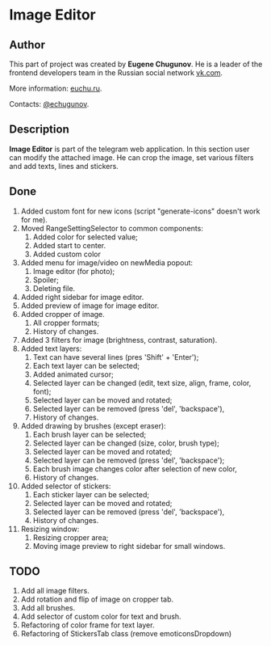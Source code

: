# Image Editor

## Author
This part of project was created by <b>Eugene Chugunov</b>. He is a leader of the frontend developers 
team in the Russian social network [vk.com](https://vk.com). 

More information: [euchu.ru](https://euchu.ru).

Contacts: [@echugunov](https://t.me/echugunov).

## Description
<b>Image Editor</b> is part of the telegram web application. In this 
section user can modify the attached image. He can crop the image, 
set various filters and add texts, lines and stickers.

## Done
1. Added custom font for new icons (script "generate-icons" doesn't work for me).
2. Moved RangeSettingSelector to common components:
   1. Added color for selected value;
   2. Added start to center.
   3. Added custom color
3. Added menu for image/video on newMedia popout:
   1. Image editor (for photo);
   2. Spoiler;
   3. Deleting file.
4. Added right sidebar for image editor.
5. Added preview of image for image editor.
6. Added cropper of image.
   1. All cropper formats;
   2. History of changes.
7. Added 3 filters for image (brightness, contrast, saturation).
8. Added text layers:
   1. Text can have several lines (pres 'Shift' + 'Enter');
   2. Each text layer can be selected;
   3. Added animated cursor;
   4. Selected layer can be changed (edit, text size, align, frame, color, font);
   5. Selected layer can be moved and rotated;
   6. Selected layer can be removed (press 'del', 'backspace'),
   7. History of changes.
9. Added drawing by brushes (except eraser):
   1. Each brush layer can be selected;
   2. Selected layer can be changed (size, color, brush type);
   3. Selected layer can be moved and rotated;
   4. Selected layer can be removed (press 'del', 'backspace');
   5. Each brush image changes color after selection of new color,
   6. History of changes.
10. Added selector of stickers:
    1. Each sticker layer can be selected;
    2. Selected layer can be moved and rotated;
    3. Selected layer can be removed (press 'del', 'backspace'),
    4. History of changes.
11. Resizing window:
    1. Resizing cropper area;
    2. Moving image preview to right sidebar for small windows.

## TODO
1. Add all image filters.
2. Add rotation and flip of image on cropper tab. 
3. Add all brushes. 
4. Add selector of custom color for text and brush. 
5. Refactoring of color frame for text layer. 
6. Refactoring of StickersTab class (remove emoticonsDropdown)

